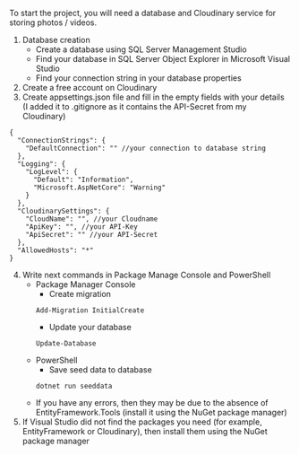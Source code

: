 To start the project, you will need a database and Cloudinary service for storing photos / videos.

1. Database creation
   - Create a database using SQL Server Management Studio
   - Find your database in SQL Server Object Explorer in Microsoft Visual Studio
   - Find your connection string in your database properties
2. Create a free account on Cloudinary
3. Create appsettings.json file and fill in the empty fields with your details (I added it to .gitignore as it contains the API-Secret from my Cloudinary)
```
{
  "ConnectionStrings": {
    "DefaultConnection": "" //your connection to database string
  },
  "Logging": {
    "LogLevel": {
      "Default": "Information",
      "Microsoft.AspNetCore": "Warning"
    }
  },
  "CloudinarySettings": {
    "CloudName": "", //your Cloudname
    "ApiKey": "", //your API-Key
    "ApiSecret": "" //your API-Secret
  },
  "AllowedHosts": "*"
}
```
4. Write next commands in Package Manage Console and PowerShell
   - Package Manager Console
     - Create migration
     ```
     Add-Migration InitialCreate
     ```
     - Update your database
     ```
     Update-Database
     ```
   - PowerShell
     - Save seed data to database
     ```
     dotnet run seeddata
     ```
   - If you have any errors, then they may be due to the absence of EntityFramework.Tools (install it using the NuGet package manager)
5. If Visual Studio did not find the packages you need (for example, EntityFramework or Cloudinary), then install them using the NuGet package manager

